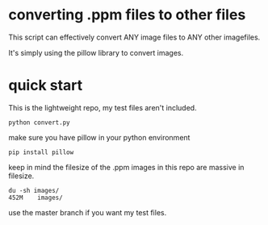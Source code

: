 # converting .ppm files to other files

This script can effectively convert ANY image files to ANY other imagefiles.

It's simply using the pillow library to convert images.

# quick start

This is the lightweight repo, my test files aren't included.

```console
python convert.py
```

make sure you have pillow in your python environment
```console
pip install pillow
```

keep in mind the filesize of the .ppm images in this repo are massive in filesize.
```console
du -sh images/
452M    images/
```

use the master branch if you want my test files.
